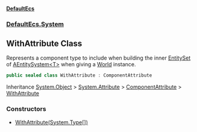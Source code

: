 #### [DefaultEcs](./index.md 'index')
### [DefaultEcs.System](./DefaultEcs-System.md 'DefaultEcs.System')
## WithAttribute Class
Represents a component type to include when building the inner [EntitySet](./DefaultEcs-EntitySet.md 'DefaultEcs.EntitySet') of [AEntitySystem&lt;T&gt;](./DefaultEcs-System-AEntitySystem-T-.md 'DefaultEcs.System.AEntitySystem&lt;T&gt;') when giving a [World](./DefaultEcs-World.md 'DefaultEcs.World') instance.  
```C#
public sealed class WithAttribute : ComponentAttribute
```
Inheritance [System.Object](https://docs.microsoft.com/en-us/dotnet/api/System.Object 'System.Object') &gt; [System.Attribute](https://docs.microsoft.com/en-us/dotnet/api/System.Attribute 'System.Attribute') &gt; [ComponentAttribute](./DefaultEcs-System-ComponentAttribute.md 'DefaultEcs.System.ComponentAttribute') &gt; [WithAttribute](./DefaultEcs-System-WithAttribute.md 'DefaultEcs.System.WithAttribute')  
### Constructors
- [WithAttribute(System.Type[])](./DefaultEcs-System-WithAttribute-WithAttribute(System-Type--).md 'DefaultEcs.System.WithAttribute.WithAttribute(System.Type[])')
